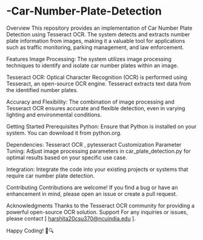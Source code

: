 # -Car-Number-Plate-Detection
Overview
This repository provides an implementation of Car Number Plate Detection using Tesseract OCR. The system detects and extracts number plate information from images, making it a valuable tool for applications such as traffic monitoring, parking management, and law enforcement.

Features
Image Processing: The system utilizes image processing techniques to identify and isolate car number plates within an image.

Tesseract OCR: Optical Character Recognition (OCR) is performed using Tesseract, an open-source OCR engine. Tesseract extracts text data from the identified number plates.

Accuracy and Flexibility: The combination of image processing and Tesseract OCR ensures accurate and flexible detection, even in varying lighting and environmental conditions.

Getting Started
Prerequisites
Python: Ensure that Python is installed on your system. You can download it from python.org.

Dependencies: 
Tesseract OCR , pytesseract 
Customization
Parameter Tuning: Adjust image processing parameters in car_plate_detection.py for optimal results based on your specific use case.

Integration: Integrate the code into your existing projects or systems that require car number plate detection.

Contributing
Contributions are welcome! If you find a bug or have an enhancement in mind, please open an issue or create a pull request.


Acknowledgments
Thanks to the Tesseract OCR community for providing a powerful open-source OCR solution.
Support
For any inquiries or issues, please contact [ harshita20csu370@ncuindia.edu ].

Happy Coding! 🚗🔍
